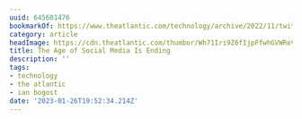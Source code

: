 ```yaml
---
uuid: 645601476
bookmarkOf: https://www.theatlantic.com/technology/archive/2022/11/twitter-facebook-social-media-decline/672074/
category: article
headImage: https://cdn.theatlantic.com/thumbor/Wh71Iri9Z6fIjpFfwhGVWReVA84=/0x43:2000x1085/1200x625/media/img/mt/2022/11/Fkjp6MlQ/original.png
title: The Age of Social Media Is Ending
description: ''
tags:
- technology
- the atlantic
- ian bogost
date: '2023-01-26T19:52:34.214Z'
---
```



